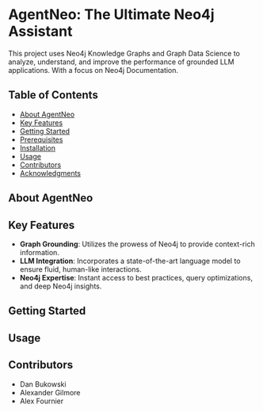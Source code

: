 # AgentNeo: The Ultimate Neo4j Assistant

This project uses Neo4j Knowledge Graphs and Graph Data Science to analyze, understand, and improve the performance of grounded LLM applications. 
With a focus on Neo4j Documentation. 


## Table of Contents

- [About AgentNeo](#about-agentneo)
- [Key Features](#key-features)
- [Getting Started](#getting-started)
- [Prerequisites](#prerequisites)
- [Installation](#installation)
- [Usage](#usage)
- [Contributors](#contributors)
- [Acknowledgments](#acknowledgments)

## About AgentNeo

## Key Features

- **Graph Grounding**: Utilizes the prowess of Neo4j to provide context-rich information.
- **LLM Integration**: Incorporates a state-of-the-art language model to ensure fluid, human-like interactions.
- **Neo4j Expertise**: Instant access to best practices, query optimizations, and deep Neo4j insights.

## Getting Started


## Usage


## Contributors

- Dan Bukowski
- Alexander Gilmore
- Alex Fournier

